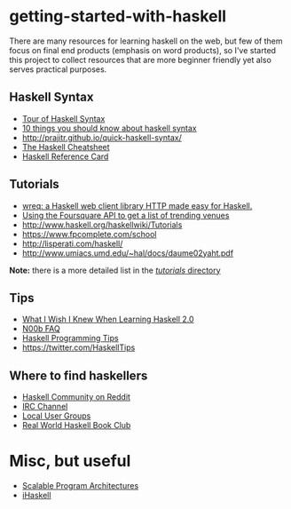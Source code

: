 getting-started-with-haskell
============================

There are many resources for learning haskell on the web, but few of them focus on final end products (emphasis on word products), so I've started this project to collect resources that are more beginner friendly yet also serves practical purposes.


## Haskell Syntax

* [Tour of Haskell Syntax](http://www.cs.utep.edu/cheon/cs3360/pages/haskell-syntax.html)
* [10 things you should know about haskell syntax](https://www.fpcomplete.com/blog/2012/09/ten-things-you-should-know-about-haskell-syntax)
* http://prajitr.github.io/quick-haskell-syntax/
* [The Haskell Cheatsheet](http://cheatsheet.codeslower.com/)
* [Haskell Reference Card](http://www.haskell.org/haskellwiki/Reference_card)

## Tutorials

* [wreq: a Haskell web client library HTTP made easy for Haskell.](http://www.serpentine.com/wreq/)
* [Using the Foursquare API to get a list of trending venues](https://www.fpcomplete.com/school/to-infinity-and-beyond/pick-of-the-week/foursquare-api-example)
* http://www.haskell.org/haskellwiki/Tutorials
* https://www.fpcomplete.com/school
* http://lisperati.com/haskell/
* http://www.umiacs.umd.edu/~hal/docs/daume02yaht.pdf

**Note:** there is a more detailed list in the [*tutorials* directory](https://github.com/katychuang/getting-started-with-haskell/tree/master/examples)

## Tips

* [What I Wish I Knew When Learning Haskell 2.0](http://dev.stephendiehl.com/hask/)
* [N00b FAQ](http://echo.rsmw.net/n00bfaq.html)
* [Haskell Programming Tips](http://www.haskell.org/haskellwiki/Haskell_programming_tips)
* https://twitter.com/HaskellTips

## Where to find haskellers

* [Haskell Community on Reddit](http://www.reddit.com/r/haskell/)
* [IRC Channel](http://www.haskell.org/haskellwiki/IRC_channel)
* [Local User Groups](http://www.haskell.org/haskellwiki/User_groups)
* [Real World Haskell Book Club](https://groups.google.com/forum/#!forum/real-world-haskell-book-club)

# Misc, but useful

* [Scalable Program Architectures](https://news.ycombinator.com/item?id=7586812)
* [iHaskell](http://gibiansky.github.io/IHaskell/)

